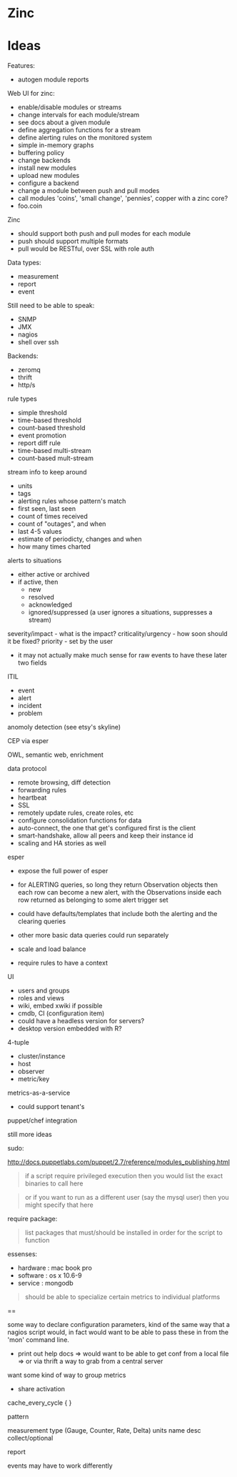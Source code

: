 Zinc
======

Ideas
=====

Features:
 - autogen module reports

Web UI for zinc:
 - enable/disable modules or streams
 - change intervals for each module/stream
 - see docs about a given module
 - define aggregation functions for a stream
 - define alerting rules on the monitored system
 - simple in-memory graphs
 - buffering policy
 - change backends
 - install new modules
 - upload new modules
 - configure a backend
 - change a module between push and pull modes
 - call modules 'coins', 'small change', 'pennies', copper with a zinc core?
 - foo.coin

Zinc
 - should support both push and pull modes for each module
 - push should support multiple formats
 - pull would be RESTful, over SSL with role auth

Data types: 
 - measurement
 - report 
 - event

Still need to be able to speak:
 - SNMP
 - JMX
 - nagios
 - shell over ssh

Backends:
 - zeromq
 - thrift
 - http/s

rule types
 - simple threshold
 - time-based threshold
 - count-based threshold
 - event promotion
 - report diff rule
 - time-based multi-stream
 - count-based mult-stream

stream info to keep around
 - units
 - tags
 - alerting rules whose pattern's match
 - first seen, last seen
 - count of times received
 - count of "outages", and when
 - last 4-5 values
 - estimate of periodicty, changes and when
 - how many times charted

alerts to situations
 - either active or archived
 - if active, then 
   - new
   - resolved
   - acknowledged
   - ignored/suppressed (a user ignores a situations, suppresses a stream)

severity/impact - what is the impact?
criticality/urgency - how soon should it be fixed?
priority - set by the user
 - it may not actually make much sense for raw events to have these later two fields

ITIL
 - event
 - alert
 - incident
 - problem

anomoly detection (see etsy's skyline)

CEP via esper

OWL, semantic web, enrichment

data protocol
 - remote browsing, diff detection
 - forwarding rules
 - heartbeat 
 - SSL
 - remotely update rules, create roles, etc
 - configure consolidation functions for data
 - auto-connect, the one that get's configured first is the client
 - smart-handshake, allow all peers and keep their instance id
 - scaling and HA stories as well

esper

 - expose the full power of esper

 - for ALERTING queries, so long they return Observation objects then
   each row can become a new alert, with the Observations inside each
   row returned as belonging to some alert trigger set

 - could have defaults/templates that include both the alerting and
   the clearing queries

 - other more basic data queries could run separately

 - scale and load balance

 - require rules to have a context

UI
 - users and groups
 - roles and views
 - wiki, embed xwiki if possible
 - cmdb, CI (configuration item)
 - could have a headless version for servers?
 - desktop version embedded with R?

4-tuple
 - cluster/instance
 - host
 - observer
 - metric/key

metrics-as-a-service
 - could support tenant's

puppet/chef integration

still more ideas

sudo:

http://docs.puppetlabs.com/puppet/2.7/reference/modules_publishing.html
> if a script require privileged execution then you would list the exact binaries to call here

> or if you want to run as a different user (say the mysql user) then you might specify that here

require package:

> list packages that must/should be installed in order for the script to function

essenses:
 - hardware : mac book pro
 - software : os x 10.6-9
 - service  : mongodb

> should be able to specialize certain metrics to individual platforms

==

some way to declare configuration parameters, kind of the same way
that a nagios script would, in fact would want to be able to pass
these in from the 'mon' command line.
 - print out help docs
 => would want to be able to get conf from a local file 
 => or via thrift a way to grab from a central server

want some kind of way to group metrics
 - share activation

cache_every_cycle { }

pattern

measurement
 type (Gauge, Counter, Rate, Delta)
 units
 name
 desc
 collect/optional

report

events may have to work differently
